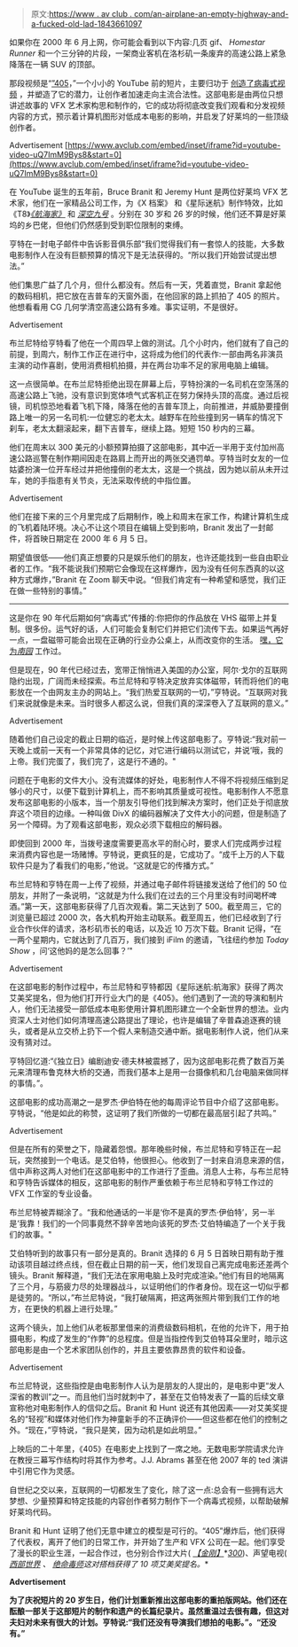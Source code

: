 > 原文:[https://www . av club . com/an-airplane-an-empty-highway-and-a-fucked-old-lad-1843661097](https://www.avclub.com/an-airplane-an-empty-highway-and-a-pissed-off-old-lad-1843661097)

如果你在 2000 年 6 月上网，你可能会看到以下内容:几页 gif、 *Homestar Runner* 和一个三分钟的片段，一架商业客机在洛杉矶一条废弃的高速公路上紧急降落在一辆 SUV 的顶部。

那段视频是“[”405](http://www.405themovie.com/)，”一个小小的 YouTube 前的短片，主要归功于 [创造了病毒式视频](https://www.kcur.org/arts-life/2015-12-23/kansas-city-visual-effects-artist-credited-with-making-the-first-viral-video) ，并塑造了它的潜力，让创作者加速走向主流合法性。这部电影是由两位只想讲述故事的 VFX 艺术家构思和制作的，它的成功将彻底改变我们观看和分发视频内容的方式，预示着计算机图形对低成本电影的影响，并启发了好莱坞的一些顶级创作者。

<label class="bxm4mm-13 juykRM">Advertisement</label> [https://www.avclub.com/embed/inset/iframe?id=youtube-video-uQ7ImM9Bys8&start=0](https://www.avclub.com/embed/inset/iframe?id=youtube-video-uQ7ImM9Bys8&start=0) 

在 YouTube 诞生的五年前，Bruce Branit 和 Jeremy Hunt 是两位好莱坞 VFX 艺术家，他们在一家精品公司工作，为《X 档案》 和《星际迷航》制作特效，比如《T8》[*《航海家》*](https://www.avclub.com/tag/star-trek-voyager) 和 [*深空九号*](https://www.avclub.com/c/tv-review/star-trek-deep-space-nine) 。分别在 30 岁和 26 岁的时候，他们还不算是好莱坞的乡巴佬，但他们仍然感到受到职位限制的束缚。

亨特在一封电子邮件中告诉影音俱乐部“我们觉得我们有一套惊人的技能，大多数电影制作人在没有巨额预算的情况下是无法获得的。“所以我们开始尝试提出想法。”

他们集思广益了几个月，但什么都没有。然后有一天，凭着直觉，Branit 拿起他的数码相机，把它放在吉普车的天窗外面，在他回家的路上抓拍了 405 的照片。他想看看用 CG 几何学清空高速公路有多难。事实证明，不是很好。

<label class="bxm4mm-13 juykRM">Advertisement</label>

布兰尼特给亨特看了他在一个周四早上做的测试。几个小时内，他们就有了自己的前提，到周六，制作工作正在进行中，这将成为他们的代表作:一部由两名非演员主演的动作喜剧，使用消费相机拍摄，并在两台功率不足的家用电脑上编辑。

这一点很简单。在布兰尼特拒绝出现在屏幕上后，亨特扮演的一名司机在空荡荡的高速公路上飞驰，没有意识到宽体喷气式客机正在努力保持头顶的高度。通过后视镜，司机惊恐地看着飞机下降，降落在他的吉普车顶上，向前推进，并威胁要撞倒路上唯一的另一名司机:一位健忘的老太太。越野车在险些撞到另一辆车的情况下刹车，老太太翻滚起来，翻下吉普车，继续上路。短短 150 秒内的三幕。

他们在周末以 300 美元的小额预算拍摄了这部电影，其中近一半用于支付加州高速公路巡警在制作期间因走在路肩上而开出的两张交通罚单。亨特当时女友的一位姑婆扮演一位开车经过并把他撞倒的老太太，这是一个挑战，因为她以前从未开过车，她的手指患有关节炎，无法采取传统的中指位置。

<label class="bxm4mm-13 juykRM">Advertisement</label>

他们在接下来的三个月里完成了后期制作，晚上和周末在家工作，构建计算机生成的飞机着陆环境。决心不让这个项目在编辑上受到影响，Branit 发出了一封邮件，将首映日期定在 2000 年 6 月 5 日。

期望值很低——他们真正想要的只是娱乐他们的朋友，也许还能找到一些自由职业者的工作。“我不能说我们预期它会像现在这样爆炸，因为没有任何东西真的以这种方式爆炸，”Branit 在 Zoom 聊天中说。“但我们肯定有一种希望和感觉，我们正在做一些特别的事情。”

* * *

这是你在 90 年代后期如何“病毒式”传播的:你把你的作品放在 VHS 磁带上并复制。很多份。运气好的话，人们可能会复制它们并把它们流传下去。如果运气再好一点，一盘磁带可能会出现在正确的行业办公桌上，从而改变你的生活。 [嘿，它为*南园*](https://www.vulture.com/2015/03/6-things-to-know-about-south-parks-beginnings.html) 工作过。

但是现在，90 年代已经过去，宽带正悄悄进入美国的办公室，阿尔·戈尔的互联网隐约出现，广阔而未经探索。布兰尼特和亨特决定放弃实体磁带，转而将他们的电影放在一个由网友主办的网站上。“我们热爱互联网的一切，”亨特说。“互联网对我们来说就像是未来。当时很多人都这么说，但我们真的深深卷入了互联网的意义。”

<label class="bxm4mm-13 juykRM">Advertisement</label>

随着他们自己设定的截止日期的临近，是时候上传这部电影了。亨特说:“我对前一天晚上或前一天有一个非常具体的记忆，对它进行编码以测试它，并说‘哦，我的上帝。我们完蛋了，我们完了，这是行不通的。"

问题在于电影的文件大小。没有流媒体的好处，电影制作人不得不将视频压缩到足够小的尺寸，以便下载到计算机上，而不影响其质量或可视性。电影制作人不愿意发布这部电影的小版本，当一个朋友引导他们找到解决方案时，他们正处于彻底放弃这个项目的边缘。一种叫做 DivX 的编码器解决了文件大小的问题，但是制造了另一个障碍。为了观看这部电影，观众必须下载相应的解码器。

即使回到 2000 年，当拨号速度需要更高水平的耐心时，要求人们完成两步过程来消费内容也是一场赌博。亨特说，更疯狂的是，它成功了。“成千上万的人下载软件只是为了看我们的电影，”他说。“这就是它的传播方式。”

布兰尼特和亨特在周一上传了视频，并通过电子邮件将链接发送给了他们的 50 位朋友，并附了一条说明，“这就是为什么我们在过去的三个月里没有时间喝杯啤酒。”第一天，这部电影获得了几百次观看。第二天达到了 500。截至周三，它的浏览量已超过 2000 次，各大机构开始主动联系。截至周五，他们已经收到了行业合作伙伴的请求，洛杉矶市长的电话，以及近 10 万次下载。Branit 记得，“在一两个星期内，它就达到了几百万，我们接到 iFilm 的邀请，飞往纽约参加 *Today Show* ，问‘这他妈的是怎么回事？’"

<label class="bxm4mm-13 juykRM">Advertisement</label>

在这部电影的制作过程中，布兰尼特和亨特都因《星际迷航:航海家》获得了两次艾美奖提名，但为他们打开行业大门的是《405》。他们遇到了一流的导演和制片人，他们无法接受一部低成本电影使用计算机图形建立一个全新世界的想法。业内资深人士对他们如何清理高速公路提出了理论，也许是编辑了辛普森追逐赛的镜头，或者是从立交桥上扔下一个假人来制造交通中断。据电影制作人说，他们从来没有猜对过。

亨特回忆道:“《独立日》编剧迪安·德夫林被震撼了，因为这部电影花费了数百万美元来清理布鲁克林大桥的交通，而我们基本上是用一台摄像机和几台电脑来做同样的事情。”。

这部电影的成功高潮之一是罗杰·伊伯特在他的每周评论节目中介绍了这部电影。亨特说，“他是如此的称赞，这证明了我们所做的一切都在最高层引起了共鸣。”

<label class="bxm4mm-13 juykRM">Advertisement</label>

但是在所有的荣誉之下，隐藏着怨恨。那年晚些时候，布兰尼特和亨特正在一起玩，突然接到一个电话。是艾伯特，他很担心。他收到了一封来自消息来源的信，信中声称这两人对他们在这部电影中的工作进行了歪曲。消息人士称，与布兰尼特和亨特告诉媒体的相反，这部电影的制作严重依赖于布兰尼特和亨特工作过的 VFX 工作室的专业设备。

布兰尼特被弄糊涂了。“我和他通话的一半是‘你不是真的罗杰·伊伯特’，另一半是‘我靠！我们的一个同事竟然不辞辛苦地向该死的罗杰·艾伯特编造了一个关于我们的故事。"

艾伯特听到的故事只有一部分是真的。Branit 选择的 6 月 5 日首映日期有助于推动该项目越过终点线，但在截止日期的前一天，他们发现自己离完成电影还差两个镜头。Branit 解释道，“我们无法在家用电脑上及时完成渲染。”他们有目的地隔离了三个月，与筋疲力尽的处理器战斗，以证明他们的作者身份。现在这一切似乎都是徒劳的。“所以，”布兰尼特说，“我打破隔离，把这两张照片带到我们工作的地方，在更快的机器上进行处理。”

这两个镜头，加上他们从老板那里借来的消费级数码相机，在他的允许下，用于拍摄电影，构成了发生的“作弊”的总程度。但是当指控传到艾伯特耳朵里时，暗示这部电影是由一个艺术家团队创作的，并且主要依靠昂贵的软件和设备。

<label class="bxm4mm-13 juykRM">Advertisement</label>

布兰尼特说，这些指控是由电影制作人认为是朋友的人提出的，是电影中更“发人深省的教训”之一。而且他们当时就刺中了，甚至在艾伯特发表了一篇的后续文章宣称他对电影制作人的信仰之后。Branit 和 Hunt 说还有其他因素——对艾美奖提名的“轻视”和媒体对他们作为神童新手的不正确评价——但这些都在他们的控制之外。“现在，”亨特说，“我只是笑，因为动机是如此明显。”

上映后的二十年里，《405》在电影史上找到了一席之地。无数电影学院请求允许在教授三幕写作结构时将其作为参考。J.J. Abrams 甚至在他 2007 年的 ted 演讲 中引用它作为灵感。

自世纪之交以来，互联网的一切都发生了变化，除了这一点:总会有一些拥有远大梦想、少量预算和特定技能的内容创作者努力制作下一个病毒式视频，以帮助破解好莱坞代码。

Branit 和 Hunt 证明了他们无意中建立的模型是可行的。“405”爆炸后，他们获得了代表权，离开了他们的日常工作，并开始了生产和 VFX 公司在一起。他们享受了漫长的职业生涯，一起合作过，也分别合作过大片( [*【金刚】*](https://film.avclub.com/king-kong-1798201340)*[*300*](https://film.avclub.com/zack-snyder-s-300-presaged-the-howling-fascism-of-the-a-1798265082))、声望电视( [*西部世界*](https://www.avclub.com/c/tv-review/westworld) *、* [*绝命毒师*](https://www.avclub.com/c/tv-review/breaking-bad)*这对搭档获得了 10 项艾美奖提名。**

**<label class="bxm4mm-13 juykRM">Advertisement</label>**

**为了庆祝短片的 20 岁生日，他们计划重新推出这部电影的重拍版网站。他们还在酝酿一部关于这部短片的制作和遗产的长篇纪录片。虽然重温过去很有趣，但这对夫妇对未来有很大的计划。亨特说:“我们还没有导演我们想拍的电影。”。“还没有。”**